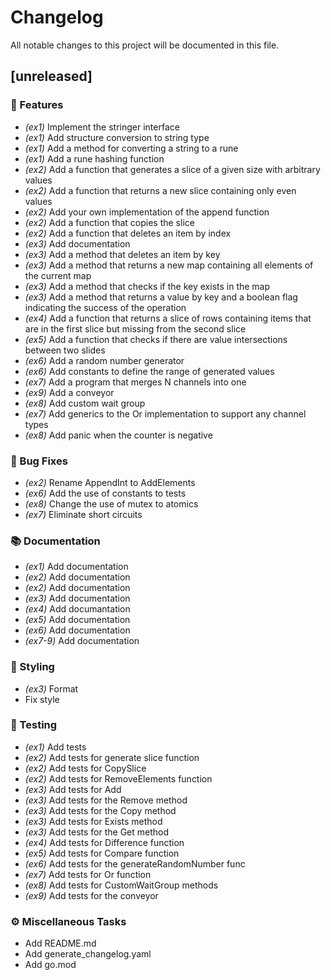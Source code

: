 # Changelog

All notable changes to this project will be documented in this file.

## [unreleased]

### 🚀 Features

- *(ex1)* Implement the stringer interface
- *(ex1)* Add structure conversion to string type
- *(ex1)* Add a method for converting a string to a rune
- *(ex1)* Add a rune hashing function
- *(ex2)* Add a function that generates a slice of a given size with arbitrary values
- *(ex2)* Add a function that returns a new slice containing only even values
- *(ex2)* Add your own implementation of the append function
- *(ex2)* Add a function that copies the slice
- *(ex2)* Add a function that deletes an item by index
- *(ex3)* Add documentation
- *(ex3)* Add a method that deletes an item by key
- *(ex3)* Add a method that returns a new map containing all elements of the current map
- *(ex3)* Add a method that checks if the key exists in the map
- *(ex3)* Add a method that returns a value by key and a boolean flag indicating the success of the operation
- *(ex4)* Add a function that returns a slice of rows containing items that are in the first slice but missing from the second slice
- *(ex5)* Add a function that checks if there are value intersections between two slides
- *(ex6)* Add a random number generator
- *(ex6)* Add constants to define the range of generated values
- *(ex7)* Add a program that merges N channels into one
- *(ex9)* Add a conveyor
- *(ex8)* Add custom wait group
- *(ex7)* Add generics to the Or implementation to support any channel types
- *(ex8)* Add panic when the counter is negative

### 🐛 Bug Fixes

- *(ex2)* Rename AppendInt to AddElements
- *(ex6)* Add the use of constants to tests
- *(ex8)* Change the use of mutex to atomics
- *(ex7)* Eliminate short circuits

### 📚 Documentation

- *(ex1)* Add documentation
- *(ex2)* Add documentation
- *(ex2)* Add documentation
- *(ex3)* Add documentation
- *(ex4)* Add documantation
- *(ex5)* Add documentation
- *(ex6)* Add documentation
- *(ex7-9)* Add documentation

### 🎨 Styling

- *(ex3)* Format
- Fix style

### 🧪 Testing

- *(ex1)* Add tests
- *(ex2)* Add tests for generate slice function
- *(ex2)* Add tests for CopySlice
- *(ex2)* Add tests for RemoveElements function
- *(ex3)* Add tests for Add
- *(ex3)* Add tests for the Remove method
- *(ex3)* Add tests for the Copy method
- *(ex3)* Add tests for Exists method
- *(ex3)* Add tests for the Get method
- *(ex4)* Add tests for Difference function
- *(ex5)* Add tests for Compare function
- *(ex6)* Add tests for the generateRandomNumber func
- *(ex7)* Add tests for Or function
- *(ex8)* Add tests for CustomWaitGroup methods
- *(ex9)* Add tests for the conveyor

### ⚙️ Miscellaneous Tasks

- Add README.md
- Add generate_changelog.yaml
- Add go.mod

<!-- generated by git-cliff -->
